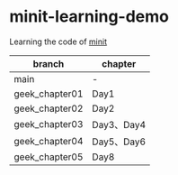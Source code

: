 # minit-learning-demo

Learning the code of [minit](https://github.com/YaleGuo/minit)

| branch         | chapter   |
|----------------|-----------|
| main           | -         |
| geek_chapter01 | Day1      |
| geek_chapter02 | Day2      |
| geek_chapter03 | Day3、Day4 |
| geek_chapter04 | Day5、Day6 |
| geek_chapter05 | Day8      |